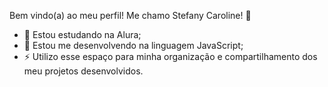 Bem vindo(a) ao meu perfil! Me chamo Stefany Caroline! 👋



- 🌱 Estou estudando na Alura;
- 🤔 Estou me desenvolvendo na linguagem JavaScript;
- ⚡ Utilizo esse espaço para minha organização e compartilhamento dos meu projetos desenvolvidos.


